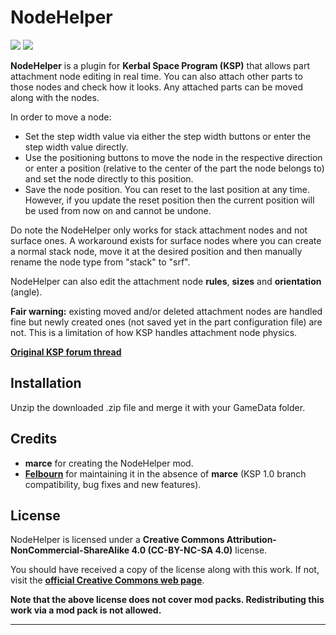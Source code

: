 # NodeHelper

![][NH:shield-version]
![][NH:shield-license]

**NodeHelper** is a plugin for **Kerbal Space Program (KSP)** that allows part attachment node editing in real time. You can also attach other parts to those nodes and check how it looks. Any attached parts can be moved along with the nodes.

In order to move a node:

  * Set the step width value via either the step width buttons or enter the step width value directly.
  * Use the positioning buttons to move the node in the respective direction or enter a position (relative to the center of the part the node belongs to) and set the node directly to this position.
  * Save the node position. You can reset to the last position at any time. However, if you update the reset position then the current position will be used from now on and cannot be undone.

Do note the NodeHelper only works for stack attachment nodes and not surface ones. A workaround exists for surface nodes where you can create a normal stack node, move it at the desired position and then manually rename the node type from "stack" to "srf".

NodeHelper can also edit the attachment node **rules**, **sizes** and **orientation** (angle).

**Fair warning:** existing moved and/or deleted attachment nodes are handled fine but newly created ones (not saved yet in the part configuration file) are not. This is a limitation of how KSP handles attachment node physics.

**[Original KSP forum thread][NH:original-forum-link]**

## Installation

Unzip the downloaded .zip file and merge it with your GameData folder.

## Credits

  * **marce** for creating the NodeHelper mod.
  * **[Felbourn][NH:contributor-felbourn-link]** for maintaining it in the absence of **marce** (KSP 1.0 branch compatibility, bug fixes and new features).

## License

NodeHelper is licensed under a **Creative Commons Attribution-NonCommercial-ShareAlike 4.0 (CC-BY-NC-SA 4.0)** license.

You should have received a copy of the license along with this work. If not, visit the **[official Creative Commons web page][NH:cc-license-link]**.

**Note that the above license does not cover mod packs. Redistributing this work via a mod pack is not allowed.**

***

[NH:cc-license-link]:           https://creativecommons.org/licenses/by-nc-sa/4.0
[NH:contributor-felbourn-link]: https://github.com/Felbourn
[NH:original-forum-link]:       http://forum.kerbalspaceprogram.com/index.php?showtopic=87592
[NH:shield-license]:            https://img.shields.io/badge/License-CC--BY--NC--SA%204.0-green.svg
[NH:shield-version]:            https://img.shields.io/badge/KSP%20Version-1.4.1.2089-red.svg
